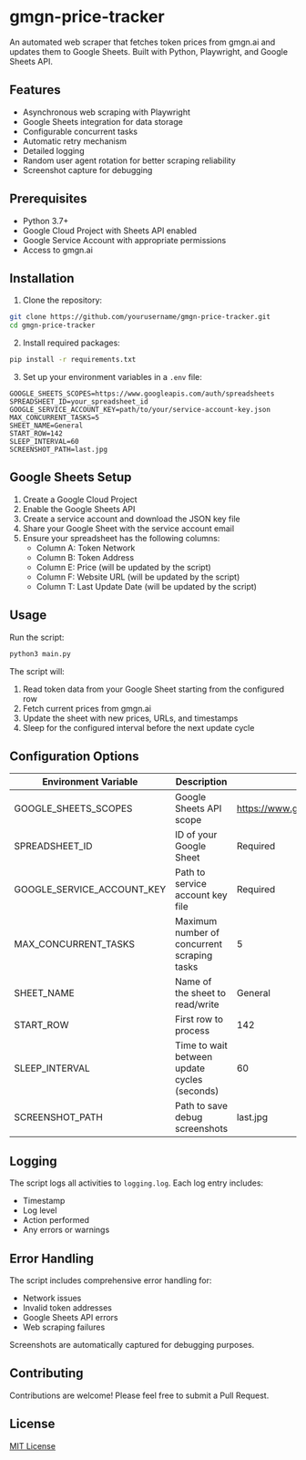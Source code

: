 # gmgn-price-tracker

An automated web scraper that fetches token prices from gmgn.ai and updates them to Google Sheets. Built with Python, Playwright, and Google Sheets API.

## Features

- Asynchronous web scraping with Playwright
- Google Sheets integration for data storage
- Configurable concurrent tasks
- Automatic retry mechanism
- Detailed logging
- Random user agent rotation for better scraping reliability
- Screenshot capture for debugging

## Prerequisites

- Python 3.7+
- Google Cloud Project with Sheets API enabled
- Google Service Account with appropriate permissions
- Access to gmgn.ai

## Installation

1. Clone the repository:
```bash
git clone https://github.com/yourusername/gmgn-price-tracker.git
cd gmgn-price-tracker
```

2. Install required packages:
```bash
pip install -r requirements.txt
```

3. Set up your environment variables in a `.env` file:
```env
GOOGLE_SHEETS_SCOPES=https://www.googleapis.com/auth/spreadsheets
SPREADSHEET_ID=your_spreadsheet_id
GOOGLE_SERVICE_ACCOUNT_KEY=path/to/your/service-account-key.json
MAX_CONCURRENT_TASKS=5
SHEET_NAME=General
START_ROW=142
SLEEP_INTERVAL=60
SCREENSHOT_PATH=last.jpg
```

## Google Sheets Setup

1. Create a Google Cloud Project
2. Enable the Google Sheets API
3. Create a service account and download the JSON key file
4. Share your Google Sheet with the service account email
5. Ensure your spreadsheet has the following columns:
   - Column A: Token Network
   - Column B: Token Address
   - Column E: Price (will be updated by the script)
   - Column F: Website URL (will be updated by the script)
   - Column T: Last Update Date (will be updated by the script)

## Usage

Run the script:
```bash
python3 main.py
```

The script will:
1. Read token data from your Google Sheet starting from the configured row
2. Fetch current prices from gmgn.ai
3. Update the sheet with new prices, URLs, and timestamps
4. Sleep for the configured interval before the next update cycle

## Configuration Options

| Environment Variable | Description | Default |
|---------------------|-------------|---------|
| GOOGLE_SHEETS_SCOPES | Google Sheets API scope | https://www.googleapis.com/auth/spreadsheets |
| SPREADSHEET_ID | ID of your Google Sheet | Required |
| GOOGLE_SERVICE_ACCOUNT_KEY | Path to service account key file | Required |
| MAX_CONCURRENT_TASKS | Maximum number of concurrent scraping tasks | 5 |
| SHEET_NAME | Name of the sheet to read/write | General |
| START_ROW | First row to process | 142 |
| SLEEP_INTERVAL | Time to wait between update cycles (seconds) | 60 |
| SCREENSHOT_PATH | Path to save debug screenshots | last.jpg |

## Logging

The script logs all activities to `logging.log`. Each log entry includes:
- Timestamp
- Log level
- Action performed
- Any errors or warnings

## Error Handling

The script includes comprehensive error handling for:
- Network issues
- Invalid token addresses
- Google Sheets API errors
- Web scraping failures

Screenshots are automatically captured for debugging purposes.

## Contributing

Contributions are welcome! Please feel free to submit a Pull Request.

## License

[MIT License](LICENSE)